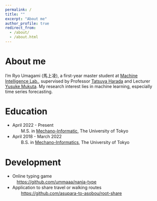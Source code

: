 ```yaml
---
permalink: /
title: ""
excerpt: "About me"
author_profile: true
redirect_from: 
  - /about/
  - /about.html
---
```


About me
======
I’m Ryo Umagami (馬上凌), a first-year master student at [Machine Intelligence Lab.](https://www.mi.t.u-tokyo.ac.jp/en), supervised by Professor [Tatsuya Harada](https://www.mi.t.u-tokyo.ac.jp/harada/) and Lecturer [Yusuke Mukuta](https://www.mi.t.u-tokyo.ac.jp/mukuta/index_ja.html). My research interest lies in machine learning, especially time series forecasting.

Education
======
- April 2022 - Present<br>
　　M.S. in [Mechano-Informatic](https://www.i.u-tokyo.ac.jp/edu/course/m-i/index_e.shtml), The University of Tokyo
- April 2018 - March 2022<br>
　　B.S. in [Mechano-Informatics](https://www.i.u-tokyo.ac.jp/edu/course/m-i/index_e.shtml), The University of Tokyo
 
Development
======
- Online typing game<br>
　https://github.com/ummaaa/nanja-type
- Application to share travel or walking routes<br>
　　https://github.com/asupara-to-asobou/root-share
